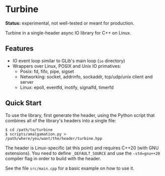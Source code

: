 # Turbine

**Status:** experimental, not well-tested or meant for production.

Turbine in a single-header async IO library for C++ on Linux.

## Features

- IO event loop similar to GLib's main loop (`io` directory)
- Wrappers over Linux, POSIX and Unix IO primatives:
  - Posix: fd, fifo, pipe, sigset
  - Networking: socket, addrinfo, sockaddr, tcp/udp/unix client and server
  - Linux: epoll, eventfd, inotify, signalfd, timerfd

## Quick Start

To use the library, first generate the header, using the Python script that
combines all of the library's headers into a single file:

```console
$ cd /path/to/turbine
$ scripts/amalgamation.py > /path/where/you/want/the/header/turbine.hpp
```

The header is Linux-specific (at this point) and requires C++20 (with GNU
extensions). You need to define `_DEFAULT_SOURCE` and use the `-std=gnu++20`
compiler flag in order to build with the header.

See the file `src/main.cpp` for a basic example on how to use it.
